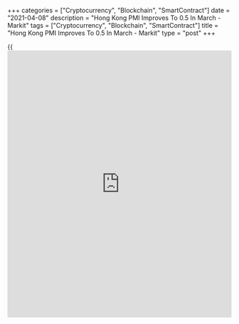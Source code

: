 +++
categories = ["Cryptocurrency", "Blockchain", "SmartContract"]
date = "2021-04-08"
description = "Hong Kong PMI Improves To 0.5 In March - Markit"
tags = ["Cryptocurrency", "Blockchain", "SmartContract"]
title = "Hong Kong PMI Improves To 0.5 In March - Markit"
type = "post"
+++

{{<iframe id="large-banner" src="https://www.bounty.group/#slide=4.0" width="100%" height="600" scrolling="no" style="border: 0px solid rgb(216, 221, 230); border-radius: 3px;">}}

The private sector in Hong Kong continued to expand marginally in March,
and at a slightly faster pace, the latest survey from Markit Economics
showed on Thursday with a seasonally adjusted PMI score of 50.5.

That's up from 50.2 in February and it moves further above the boom-or-
bust line of 50 that separates expansion from contraction.

Individually, March saw the sharpest increase in staffing levels since
June 2011 as [business][1] activity stabilized.

Ongoing concerns around the impact of the pandemic led to a pessimistic
outlook for the coming year, reversing the optimism seen in February.
That said, sentiment was still one of the highest over the past two
years.

Competitive pressures and the offering of discounts meant that output
prices continued to fall. That said, the rate of decline was only slight
and the weakest in 21 months amid upwards pressure on charges from input
cost inflation.

For comments and feedback [contact](https://www.playgroundfx.com/contact/): editorial@rtt[news](https://www.letsplayfx.com/blog/forex-news-website/).com

[Economic News][2]

 **What parts of the world are seeing the best (and worst) economic
performances lately? Click[here][3] to check out our [Econ Scorecard][3]
and find out! See up-to-the-moment [ranking](https://www.playgroundfx.com/blog/crypto-exchange-ranking/)s for the best and worst
performers in [GDP][4], [unemployment rate][5], [inflation][3] and much
more.**

   1. www.rtt[news](https://www.letsplayfx.com/blog/forex-news-website/).com/Content/Business.aspx
   2. www.rtt[news](https://www.letsplayfx.com/blog/forex-news-website/).com/Content/EconomicNews.aspx
   3. www.rtt[news](https://www.letsplayfx.com/blog/forex-news-website/).com/economic-scorecard/world-rank/CPI/highest-performance.aspx
   4. www.rtt[news](https://www.letsplayfx.com/blog/forex-news-website/).com/economic-scorecard/world-rank/GDP/highest-performance.aspx
   5. www.rtt[news](https://www.letsplayfx.com/blog/forex-news-website/).com/economic-scorecard/world-rank/unemployment-rate/lowest-performance.aspx